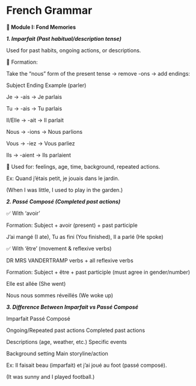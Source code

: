 # French Grammar
  
**📘 Module I: Fond Memories**


***1. Imparfait (Past habitual/description tense)***

Used for past habits, ongoing actions, or descriptions.


🔧 Formation:

Take the “nous” form of the present tense → remove -ons → add endings:


Subject	Ending	Example (parler)

Je ->	-ais ->	Je parlais

Tu ->	-ais ->	Tu parlais

Il/Elle ->	-ait ->	Il parlait

Nous ->	-ions ->	Nous parlions

Vous ->	-iez ->	Vous parliez

Ils ->	-aient ->	Ils parlaient

🎯 Used for: feelings, age, time, background, repeated actions.

Ex: Quand j’étais petit, je jouais dans le jardin.

(When I was little, I used to play in the garden.)


***2. Passé Composé (Completed past actions)***

✅ With ‘avoir’

Formation: Subject + avoir (present) + past participle

J’ai mangé (I ate), Tu as fini (You finished), Il a parlé (He spoke)

✅ With ‘être’ (movement & reflexive verbs)

DR MRS VANDERTRAMP verbs + all reflexive verbs

Formation: Subject + être + past participle (must agree in gender/number)

Elle est allée (She went)

Nous nous sommes réveillés (We woke up)


***3. Difference Between Imparfait vs Passé Composé***

Imparfait	Passé Composé

Ongoing/Repeated past actions	Completed past actions

Descriptions (age, weather, etc.)	Specific events

Background setting	Main storyline/action

Ex: Il faisait beau (imparfait) et j’ai joué au foot (passé composé).

(It was sunny and I played football.)
